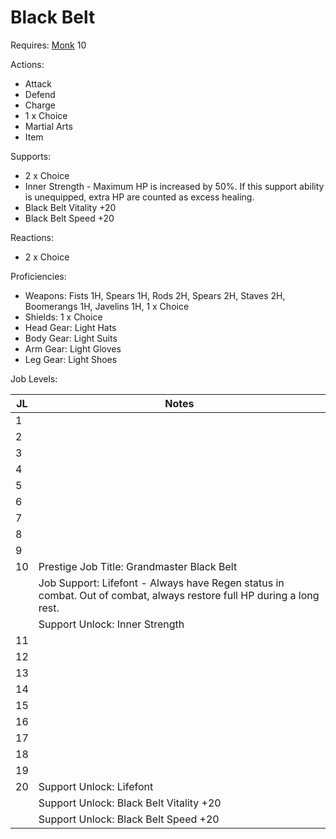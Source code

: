 # Black Belt

Requires: [Monk](/Jobs/JobDetails/Monk.md) 10

Actions:

- Attack
- Defend
- Charge
- 1 x Choice
- Martial Arts
- Item

Supports:

- 2 x Choice
- Inner Strength - Maximum HP is increased by 50%. If this support ability is unequipped, extra HP are counted as excess healing.
- Black Belt Vitality +20
- Black Belt Speed +20

Reactions:

- 2 x Choice

Proficiencies:

- Weapons: Fists 1H, Spears 1H, Rods 2H, Spears 2H, Staves 2H, Boomerangs 1H, Javelins 1H, 1 x Choice
- Shields: 1 x Choice
- Head Gear: Light Hats
- Body Gear: Light Suits
- Arm Gear: Light Gloves
- Leg Gear: Light Shoes

Job Levels:

| JL | Notes |
| --- | --- |
| 1 | 
| 2 | 
| 3 | 
| 4 | 
| 5 | 
| 6 | 
| 7 | 
| 8 | 
| 9 | 
| 10 | Prestige Job Title: Grandmaster Black Belt
|    | Job Support: Lifefont - Always have Regen status in combat. Out of combat, always restore full HP during a long rest.
|    | Support Unlock: Inner Strength
| 11 | 
| 12 | 
| 13 | 
| 14 | 
| 15 | 
| 16 | 
| 17 | 
| 18 | 
| 19 | 
| 20 | Support Unlock: Lifefont
|    | Support Unlock: Black Belt Vitality +20
|    | Support Unlock: Black Belt Speed +20
